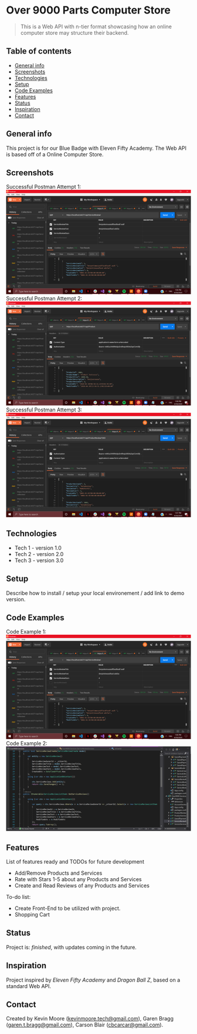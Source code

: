 # Over 9000 Parts Computer Store
> This is a Web API with n-tier format showcasing how an online computer store may structure their backend.

## Table of contents
* [General info](#general-info)
* [Screenshots](#screenshots)
* [Technologies](#technologies)
* [Setup](#setup)
* [Code Examples](#code-examples)
* [Features](#features)
* [Status](#status)
* [Inspiration](#inspiration)
* [Contact](#contact)

## General info
This project is for our Blue Badge with Eleven Fifty Academy. The Web API is based off of a Online Computer Store.

## Screenshots
Successful Postman Attempt 1:
![Successful Postman Attempt 1](./Assets/Postman1.png)
Successful Postman Attempt 2:
![Successful Postman Attempt 2](./Assets/Postman2.png)
Successful Postman Attempt 3:
![Successful Postman Attempt 3](./Assets/Postman3.png)

## Technologies
* Tech 1 - version 1.0
* Tech 2 - version 2.0
* Tech 3 - version 3.0

## Setup
Describe how to install / setup your local environement / add link to demo version.

## Code Examples
Code Example 1:
![Code Example 1](./Assets/Postman1.png)
Code Example 2:
![Code Example 2](./Assets/ProjectScreenshot2.png)

## Features
List of features ready and TODOs for future development
* Add/Remove Products and Services
* Rate with Stars 1-5 about any Products and Services
* Create and Read Reviews of any Products and Services

To-do list:
* Create Front-End to be utilized with project.
* Shopping Cart

## Status
Project is: _finished_, with updates coming in the future.

## Inspiration
Project inspired by _Eleven Fifty Academy_ and _Dragon Ball Z_, based on a standard Web API.

## Contact
Created by Kevin Moore (kevinmoore.tech@gmail.com), Garen Bragg (garen.t.bragg@gmail.com), Carson Blair (cbcarcar@gmail.com).